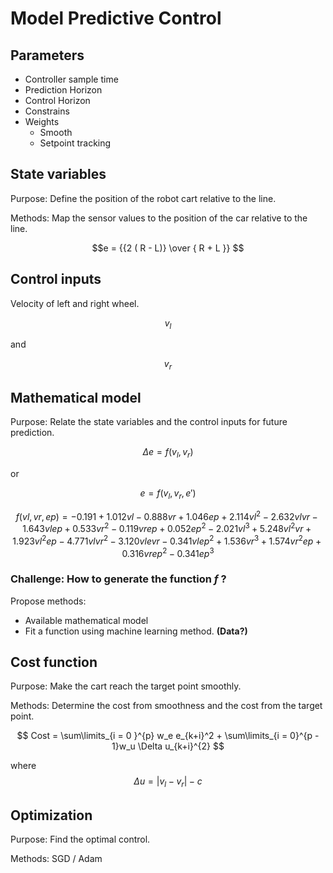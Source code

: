 # Model Predictive Control

## Parameters

- Controller sample time
- Prediction Horizon
- Control Horizon
- Constrains 
- Weights
  - Smooth
  - Setpoint tracking

## State variables 

Purpose: Define the position of the robot cart relative to the line.



Methods: Map the sensor values to the position of the car relative to the line.



$$e = {{2 ( R - L)} \over { R + L }} $$

## Control inputs

Velocity of left and right wheel.



$$v_l $$

and

$$v_r $$

## Mathematical model

Purpose: Relate the state variables and the control inputs for future prediction.



$$ {\Delta}e = f (v_l, v_r) $$


or


$$ e = f (v_l, v_r, e')$$

$$f(vl,vr,ep) = -0.191 + 1.012vl - 0.888vr + 1.046ep + 2.114vl^2 - 2.632vlvr - 1.643vlep + 0.533vr^2 - 0.119vrep + 0.052ep^2 - 2.021vl^3 + 5.248vl^2vr + 1.923vl^2ep - 4.771vlvr^2 - 3.120vlevr - 0.341vlep^2 + 1.536vr^3 + 1.574vr^2ep + 0.316vrep^2 - 0.341ep^3$$



### Challenge: How to generate the function $`f`$ ?

Propose methods:

- Available mathematical model
- Fit a function using machine learning method. **(Data?)**

## Cost function

Purpose: Make the cart reach the target point smoothly.

Methods: Determine the cost from smoothness and the cost from the target point.


$$ Cost = \sum\limits_{i = 0 }^{p} w_e e_{k+i}^2 + \sum\limits_{i = 0}^{p - 1}w_u \Delta u_{k+i}^{2} $$



where $$\Delta u = \left|v_l - v_r\right| - c$$

## Optimization

Purpose: Find the optimal control.

Methods: SGD / Adam
